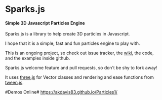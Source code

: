 Sparks.js
=========
#### Simple 3D Javascript Particles Engine ####

Sparks.js is a library to help create 3D particles in Javascript.

I hope that it is a simple, fast and fun particles engine to play with.

This is an ongoing project, so check out issue tracker, the [wiki](https://github.com/zz85/sparks.js/wiki), the code, and the examples inside github.

Sparks.js welcome feature and pull requests, so don't be shy to fork away!

It uses [three.js](https://github.com/mrdoob/three.js) for Vector classes and rendering and ease functions from [tween.js](https://github.com/sole/tween.js/).

#Demos Online#
https://akdavis83.github.io/Particles1/
